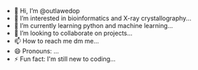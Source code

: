 - 👋 Hi, I’m @outlawedop
- 👀 I’m interested in bioinformatics and X-ray crystallography...
- 🌱 I’m currently learning python and machine learning...
- 💞️ I’m looking to collaborate on projects...
- 📫 How to reach me dm me...
- 😄 Pronouns: ...
- ⚡ Fun fact: I'm still new to coding...

<!---
outlawedop/outlawedop is a ✨ special ✨ repository because its `README.md` (this file) appears on your GitHub profile.
You can click the Preview link to take a look at your changes.
--->
